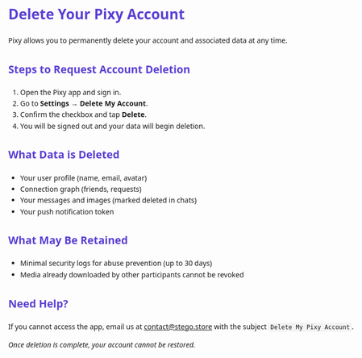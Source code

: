 <!DOCTYPE html>
<html lang="en">
<head>
  <meta charset="UTF-8">
  <meta name="viewport" content="width=device-width, initial-scale=1.0">
  <title>Delete Your Pixy Account</title>
  <style>
    body {
      font-family: system-ui, sans-serif;
      max-width: 700px;
      margin: auto;
      padding: 24px;
      line-height: 1.6;
    }
    h1, h2 { color: #5B3FD3; }
    code {
      background: #f3f3f3;
      padding: 2px 4px;
      border-radius: 4px;
    }
    .steps { margin: 12px 0; }
  </style>
</head>
<body>

<h1>Delete Your Pixy Account</h1>
<p>Pixy allows you to permanently delete your account and associated data at any time.</p>

<h2>Steps to Request Account Deletion</h2>
<ol class="steps">
  <li>Open the Pixy app and sign in.</li>
  <li>Go to <strong>Settings → Delete My Account</strong>.</li>
  <li>Confirm the checkbox and tap <strong>Delete</strong>.</li>
  <li>You will be signed out and your data will begin deletion.</li>
</ol>

<h2>What Data is Deleted</h2>
<ul>
  <li>Your user profile (name, email, avatar)</li>
  <li>Connection graph (friends, requests)</li>
  <li>Your messages and images (marked deleted in chats)</li>
  <li>Your push notification token</li>
</ul>

<h2>What May Be Retained</h2>
<ul>
  <li>Minimal security logs for abuse prevention (up to 30 days)</li>
  <li>Media already downloaded by other participants cannot be revoked</li>
</ul>

<h2>Need Help?</h2>
<p>If you cannot access the app, email us at <a href="mailto:contact@stego.store">contact@stego.store</a> with the subject <code>Delete My Pixy Account</code>.</p>

<p><em>Once deletion is complete, your account cannot be restored.</em></p>

</body>
</html>
